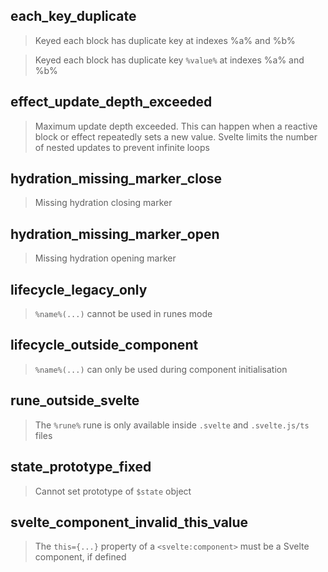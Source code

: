 ## each_key_duplicate

> Keyed each block has duplicate key at indexes %a% and %b%

> Keyed each block has duplicate key `%value%` at indexes %a% and %b%

## effect_update_depth_exceeded

> Maximum update depth exceeded. This can happen when a reactive block or effect repeatedly sets a new value. Svelte limits the number of nested updates to prevent infinite loops

## hydration_missing_marker_close

> Missing hydration closing marker

## hydration_missing_marker_open

> Missing hydration opening marker

## lifecycle_legacy_only

> `%name%(...)` cannot be used in runes mode

## lifecycle_outside_component

> `%name%(...)` can only be used during component initialisation

## rune_outside_svelte

> The `%rune%` rune is only available inside `.svelte` and `.svelte.js/ts` files

## state_prototype_fixed

> Cannot set prototype of `$state` object

## svelte_component_invalid_this_value

> The `this={...}` property of a `<svelte:component>` must be a Svelte component, if defined
